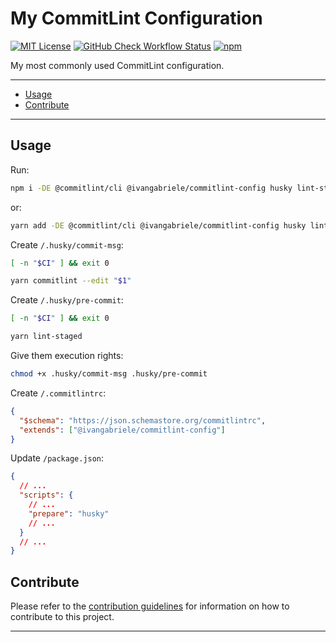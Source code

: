 # My CommitLint Configuration

[![MIT License][img-license]][lnk-license] [![GitHub Check Workflow Status][img-github]][lnk-github]
[![npm][img-npm]][lnk-npm]

My most commonly used CommitLint configuration.

---

- [Usage](#usage)
- [Contribute](#contribute)

---

## Usage

Run:

```sh
npm i -DE @commitlint/cli @ivangabriele/commitlint-config husky lint-staged
```

or:

```sh
yarn add -DE @commitlint/cli @ivangabriele/commitlint-config husky lint-staged
```

Create `/.husky/commit-msg`:

```sh
[ -n "$CI" ] && exit 0

yarn commitlint --edit "$1"
```

Create `/.husky/pre-commit`:

```sh
[ -n "$CI" ] && exit 0

yarn lint-staged
```

Give them execution rights:

```sh
chmod +x .husky/commit-msg .husky/pre-commit
```

Create `/.commitlintrc`:

```json
{
  "$schema": "https://json.schemastore.org/commitlintrc",
  "extends": ["@ivangabriele/commitlint-config"]
}
```

Update `/package.json`:

```json
{
  // ...
  "scripts": {
    // ...
    "prepare": "husky"
    // ...
  }
  // ...
}
```

## Contribute

Please refer to the [contribution guidelines](./CONTRIBUTING.md) for information on how to contribute to this project.

---

[img-github]:
  https://img.shields.io/github/actions/workflow/status/ivangabriele/commitlint-config/check.yml?branch=main&label=CI&style=for-the-badge
[img-license]: https://img.shields.io/github/license/ivangabriele/commitlint-config?style=for-the-badge
[img-npm]: https://img.shields.io/npm/v/@ivangabriele/commitlint-config?style=for-the-badge
[lnk-github]: https://github.com/ivangabriele/commitlint-config/actions?query=branch%3Amain++
[lnk-license]: https://github.com/ivangabriele/commitlint-config/blob/main/LICENSE
[lnk-npm]: ttps://www.npmjs.com/package/@ivangabriele/commitlint-config
